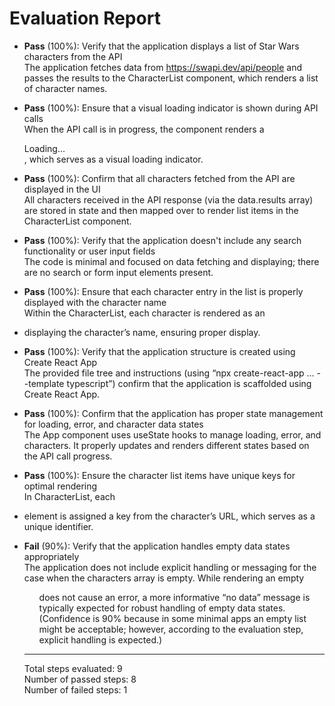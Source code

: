 # Evaluation Report

- **Pass** (100%): Verify that the application displays a list of Star Wars characters from the API  
  The application fetches data from https://swapi.dev/api/people and passes the results to the CharacterList component, which renders a list of character names.

- **Pass** (100%): Ensure that a visual loading indicator is shown during API calls  
  When the API call is in progress, the component renders a <div className="loader">Loading...</div>, which serves as a visual loading indicator.

- **Pass** (100%): Confirm that all characters fetched from the API are displayed in the UI  
  All characters received in the API response (via the data.results array) are stored in state and then mapped over to render list items in the CharacterList component.

- **Pass** (100%): Verify that the application doesn't include any search functionality or user input fields  
  The code is minimal and focused on data fetching and displaying; there are no search or form input elements present.

- **Pass** (100%): Ensure that each character entry in the list is properly displayed with the character name  
  Within the CharacterList, each character is rendered as an <li> displaying the character’s name, ensuring proper display.

- **Pass** (100%): Verify that the application structure is created using Create React App  
  The provided file tree and instructions (using “npx create-react-app … --template typescript”) confirm that the application is scaffolded using Create React App.

- **Pass** (100%): Confirm that the application has proper state management for loading, error, and character data states  
  The App component uses useState hooks to manage loading, error, and characters. It properly updates and renders different states based on the API call progress.

- **Pass** (100%): Ensure the character list items have unique keys for optimal rendering  
  In CharacterList, each <li> element is assigned a key from the character’s URL, which serves as a unique identifier.

- **Fail** (90%): Verify that the application handles empty data states appropriately  
  The application does not include explicit handling or messaging for the case when the characters array is empty. While rendering an empty <ul> does not cause an error, a more informative “no data” message is typically expected for robust handling of empty data states.  
  (Confidence is 90% because in some minimal apps an empty list might be acceptable; however, according to the evaluation step, explicit handling is expected.)

---

Total steps evaluated: 9  
Number of passed steps: 8  
Number of failed steps: 1